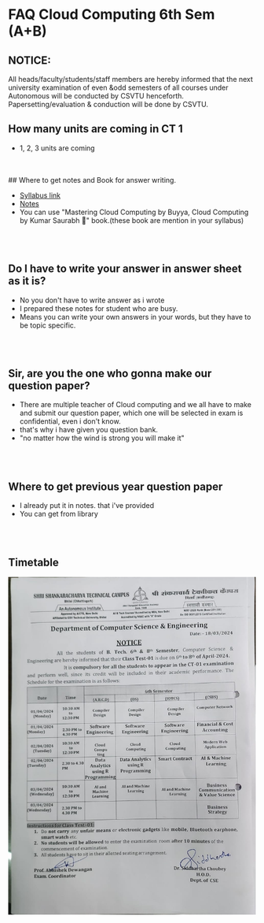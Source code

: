# FAQ Cloud Computing 6th Sem (A+B)

## NOTICE:

All heads/faculty/students/staff members are hereby informed that the next university examination of even &odd semesters of all courses under Autonomous will be conducted by CSVTU henceforth. Papersetting/evaluation & conduction will be done by CSVTU.

## How many units are coming in CT 1

- 1, 2, 3 units are coming

<br>
<br>
## Where to get notes and Book for answer writing.

- [Syllabus link](https://supreme.sstc.ac.in/pdf/syllabus/CSE%206.pdf)
- [Notes](<6 sem A, B cloud computing/temp asset/cloud computing.pdf>)
- You can use "Mastering Cloud Computing by Buyya, Cloud Computing by Kumar Saurabh 📖" book.(these book are mention in your syllabus)

<br>
<br>

## Do I have to write your answer in answer sheet as it is?

- No you don't have to write answer as i wrote
- I prepared these notes for student who are busy.
- Means you can write your own answers in your words, but they have to be topic specific.

<br>
<br>

## Sir, are you the one who gonna make our question paper?

- There are multiple teacher of Cloud computing and we all have to make and submit our question paper,
  which one will be selected in exam is confidential, even i don't know.
- that's why i have given you question bank.
- "no matter how the wind is strong you will make it"

<br>
<br>

## Where to get previous year question paper

- I already put it in notes. that i've provided
- You can get from library

<br>
<br>

## Timetable

![alt text](<6 sem A, B cloud computing/temp asset/timetable.jpeg>)
